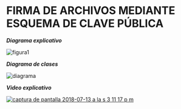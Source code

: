 # FIRMA DE ARCHIVOS MEDIANTE ESQUEMA DE CLAVE PÚBLICA #

***Diagrama explicativo***

![figura1](https://user-images.githubusercontent.com/17281733/33253896-ee70a44a-d313-11e7-85ac-a6e444100403.png)



***Diagrama de clases***

![diagrama](https://user-images.githubusercontent.com/17281733/33253886-e14cc000-d313-11e7-8573-38c68e774d38.jpg)


***Video explicativo***

[![captura de pantalla 2018-07-13 a la s 3 11 17 p m](https://user-images.githubusercontent.com/17281733/42711855-211e2f26-86af-11e8-808b-00e2f1874c6e.png)](https://www.youtube.com/watch?v=O9iYrHYHH2c&feature=youtu.be)
